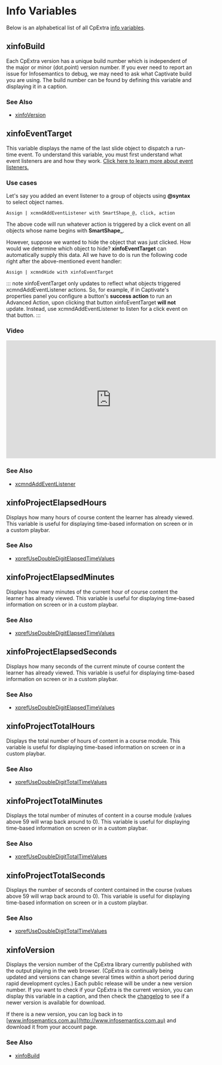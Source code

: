 # Info Variables

Below is an alphabetical list of all CpExtra [info variables](./about.html#info-variables).

## xinfoBuild

Each CpExtra version has a unique build number which is independent of the major or minor (dot.point) version number. If you ever need to report an issue for Infosemantics to debug, we may need to ask what Captivate build you are using. The build number can be found by defining this variable and displaying it in a caption.

### See Also

-   [xinfoVersion](#xinfoversion)

## xinfoEventTarget

This variable displays the name of the last slide object to dispatch a run-time event. To understand this variable, you must first understand what event listeners are and how they work. [Click here to learn more about event listeners.](../features/event-listeners)

### Use cases
Let's say you added an event listener to a group of objects using **@syntax** to select object names.

```
Assign | xcmndAddEventListener with SmartShape_@, click, action
```

The above code will run whatever action is triggered by a click event on all objects whose name begins with **SmartShape\_**.

However, suppose we wanted to hide the object that was just clicked. How would we determine which object to hide? **xinfoEventTarget** can automatically supply this data.  All we have to do is run the following code right after the above-mentioned event handler:

```
Assign | xcmndHide with xinfoEventTarget
```

::: note
xinfoEventTarget only updates to reflect what objects triggered xcmndAddEventListener actions. So, for example, if in Captivate's properties panel you configure a button's **success action** to run an Advanced Action, upon clicking that button xinfoEventTarget **will not** update. Instead, use xcmndAddEventListener to listen for a click event on that button.
:::

### Video

<iframe width="560" height="315" src="https://www.youtube.com/embed/BizZLF5-lQ0" frameborder="0" allow="accelerometer; autoplay; encrypted-media; gyroscope; picture-in-picture" allowfullscreen></iframe>

### See Also

-   [xcmndAddEventListener](./command.html#xcmndaddeventlistener)

## xinfoProjectElapsedHours
Displays how many hours of course content the learner has already viewed. This variable is useful for displaying time-based information on screen or in a custom playbar.

### See Also

-   [xprefUseDoubleDigitElapsedTimeValues](./info.html#xprefusedoubledigitelapsedtimevalues)

## xinfoProjectElapsedMinutes

Displays how many minutes of the current hour of course content the learner has already viewed. This variable is useful for displaying time-based information on screen or in a custom playbar.

### See Also

-   [xprefUseDoubleDigitElapsedTimeValues](./info.html#xprefusedoubledigitelapsedtimevalues)

## xinfoProjectElapsedSeconds

Displays how many seconds of the current minute of course content the learner has already viewed. This variable is useful for displaying time-based information on screen or in a custom playbar.

### See Also

-   [xprefUseDoubleDigitElapsedTimeValues](./info.html#xprefusedoubledigitelapsedtimevalues)

## xinfoProjectTotalHours

Displays the total number of hours of content in a course module. This variable is useful for displaying time-based information on screen or in a custom playbar.

### See Also

-   [xprefUseDoubleDigitTotalTimeValues](./info.html#xprefusedoubledigitTotaltimevalues)

## xinfoProjectTotalMinutes

Displays the total number of minutes of content in a course module (values above 59 will wrap back around to 0). This variable is useful for displaying time-based information on screen or in a custom playbar.

### See Also

-   [xprefUseDoubleDigitTotalTimeValues](./info.html#xprefusedoubledigitTotaltimevalues)

## xinfoProjectTotalSeconds

Displays the number of seconds of content contained in the course (values above 59 will wrap back around to 0). This variable is useful for displaying time-based information on screen or in a custom playbar.

### See Also

-   [xprefUseDoubleDigitTotalTimeValues](./info.html#xprefusedoubledigitTotaltimevalues)

## xinfoVersion

Displays the version number of the CpExtra library currently published with the output playing in the web browser. (CpExtra is continually being updated and versions can change several times within a short period during rapid development cycles.) Each public release will be under a new version number. If you want to check if your CpExtra is the current version, you can display this variable in a caption, and then check the [changelog](../getting-started/changelog.html) to see if a newer version is available for download.

If there is a new version, you can log back in to [www.infosemantics.com.au](http://www.infosemantics.com.au) and download it from your account page.

### See Also
- [xinfoBuild](#xinfobuild)
